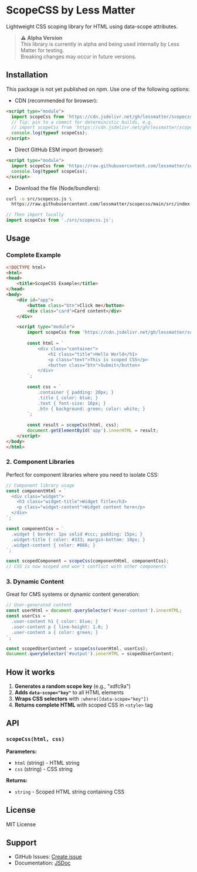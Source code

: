# ScopeCSS by Less Matter

Lightweight CSS scoping library for HTML using data-scope attributes.

> **⚠️ Alpha Version**  
> This library is currently in alpha and being used internally by Less Matter for testing.  
> Breaking changes may occur in future versions.

## Installation

This package is not yet published on npm. Use one of the following options:

- CDN (recommended for browser):

```html
<script type="module">
  import scopeCss from 'https://cdn.jsdelivr.net/gh/lessmatter/scopecss@main/src/index.js';
  // Tip: pin to a commit for deterministic builds, e.g.
  // import scopeCss from 'https://cdn.jsdelivr.net/gh/lessmatter/scopecss@<commit>/src/index.js';
  console.log(typeof scopeCss);
</script>
```

- Direct GitHub ESM import (browser):

```html
<script type="module">
  import scopeCss from 'https://raw.githubusercontent.com/lessmatter/scopecss/main/src/index.js';
  console.log(typeof scopeCss);
</script>
```

- Download the file (Node/bundlers):

```bash
curl -o src/scopecss.js \
  https://raw.githubusercontent.com/lessmatter/scopecss/main/src/index.js
```

```js
// Then import locally
import scopeCss from './src/scopecss.js';
```

## Usage

### Complete Example

```html
<!DOCTYPE html>
<html>
<head>
    <title>ScopeCSS Example</title>
</head>
<body>
    <div id="app">
        <button class="btn">Click me</button>
        <div class="card">Card content</div>
    </div>

    <script type="module">
        import scopeCss from 'https://cdn.jsdelivr.net/gh/lessmatter/scopecss@main/src/index.js';
        
        const html = `
            <div class="container">
                <h1 class="title">Hello World</h1>
                <p class="text">This is scoped CSS</p>
                <button class="btn">Submit</button>
            </div>
        `;
        
        const css = `
            .container { padding: 20px; }
            .title { color: blue; }
            .text { font-size: 16px; }
            .btn { background: green; color: white; }
        `;
        
        const result = scopeCss(html, css);
        document.getElementById('app').innerHTML = result;
    </script>
</body>
</html>
```

### 2. Component Libraries

Perfect for component libraries where you need to isolate CSS:

```javascript
// Component library usage
const componentHtml = `
  <div class="widget">
    <h3 class="widget-title">Widget Title</h3>
    <p class="widget-content">Widget content here</p>
  </div>
`;

const componentCss = `
  .widget { border: 1px solid #ccc; padding: 15px; }
  .widget-title { color: #333; margin-bottom: 10px; }
  .widget-content { color: #666; }
`;

const scopedComponent = scopeCss(componentHtml, componentCss);
// CSS is now scoped and won't conflict with other components
```

### 3. Dynamic Content

Great for CMS systems or dynamic content generation:

```javascript
// User-generated content
const userHtml = document.querySelector('#user-content').innerHTML;
const userCss = `
  .user-content h1 { color: blue; }
  .user-content p { line-height: 1.6; }
  .user-content a { color: green; }
`;

const scopedUserContent = scopeCss(userHtml, userCss);
document.querySelector('#output').innerHTML = scopedUserContent;
```

## How it works

1. **Generates a random scope key** (e.g., "xdfc9a")
2. **Adds `data-scope="key"`** to all HTML elements
3. **Wraps CSS selectors** with `:where([data-scope="key"])`
4. **Returns complete HTML** with scoped CSS in `<style>` tag

## API

### `scopeCss(html, css)`

**Parameters:**
- `html` (string) - HTML string
- `css` (string) - CSS string

**Returns:**
- `string` - Scoped HTML string containing CSS

## License

MIT License

## Support

- GitHub Issues: [Create issue](https://github.com/lessmatter/scopecss/issues)
- Documentation: [JSDoc](https://github.com/lessmatter/scopecss/blob/main/src/index.js) 